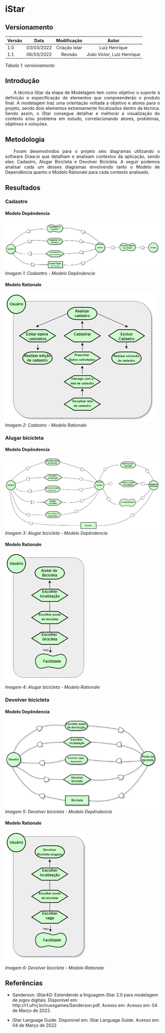# iStar
## Versionamento

| Versão | Data | Modificação | Autor |
|-|-|:-:|:-:|
| 1.0 | 03/03/2022 | Criação Istar | Luiz Henrique |
| 1.1 | 06/03/2022 | Revisão | João Victor, Luiz Henrique |

*Tabela 1: versionamento*

## Introdução
<p align="justify">&emsp;&emsp;A técnica iStar da etapa de Modelagem tem como objetivo o suporte à definição e especificação de elementos que compreenderão o produto final. A modelagem traz uma orientação voltada a objetivo e atores para o projeto, sendo dois elementos extremamente focalizados dentro da técnica. Sendo assim, o iStar consegue detalhar e melhorar a visualização do contexto e/ou problema em estudo, correlacionando atores, problemas, objetivos e soluções.</p>

## Metodologia
 
<p align="justify">&emsp;&emsp;Foram desenvolvidos para o projeto seis diagramas utilizando o software  Draw.io que detalham e analisam contextos da aplicação, sendo eles: Cadastro, Alugar Bicicleta e Devolver Bicicleta. A seguir podemos analisar cada um desses diagramas envolvendo tanto o Modelo de Dependência quanto o Modelo Rationale para cada contexto analisado.</p>


## Resultados

### Cadastro

#### Modelo Depêndencia

![Cadastro - Modelo Depêndencia](../assets/modelagem/istar/DiagramaCadastro1.png)
*Imagem 1: Cadasttro - Modelo Depêndencia*

#### Modelo Rationale

![Cadastro - Modelo Rationale](../assets/modelagem/istar/DiagramaCadastro2.png)
*Imagem 2: Cadastro - Modelo Rationale*

### Alugar bicicleta

#### Modelo Depêndencia

![Alugar bicicleta - Modelo Depêndencia](../assets/modelagem/istar/DragramaAlugarPlano1.png)
*Imagem 3: Alugar bicicleta - Modelo Depêndencia*

#### Modelo Rationale

![Alugar bicicleta - Modelo Rationale](../assets/modelagem/istar/DragramaAlugarPlano2.png)

*Imagem 4: Alugar bicicleta - Modelo Rationale*

### Devolver bicicleta

#### Modelo Depêndencia

![Devolver bicicleta - Modelo Depêndencia](../assets/modelagem/istar/DiagramaDevolver1.png)
*Imagem 5: Devolver bicicleta - Modelo Depêndencia*

#### Modelo Rationale

![Devolver bicicleta - Modelo Rationale](../assets/modelagem/istar/DiagramaDevolver2.png)

*Imagem 6: Devolver bicicleta - Modelo Rationale*


## Referências 
- <p> Sanderson. iStar4G: Estendendo a linguagem iStar 2.0 para modelagem de jogos digitais. Disponível em: http://r1.ufrrj.br/nuesgames/Sanderson.pdf. Acesso em: Acesso em: 04 de Março de 2022. </p>

- <p> iStar Language Guide. Disponível em: iStar Language Guide. Acesso em: 04 de Março de 2022 </p>
